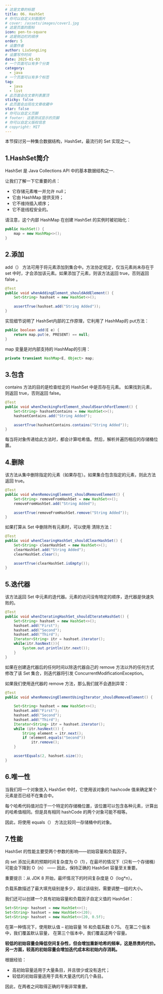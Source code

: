 ```yaml
---
# 这是文章的标题
title: 06. HashSet
# 你可以自定义封面图片
# cover: /assets/images/cover1.jpg
# 这是页面的图标
icon: pen-to-square
# 这是侧边栏的顺序
order: 5
# 设置作者
author: LiuSongLing
# 设置写作时间
date: 2025-01-03
# 一个页面可以有多个分类
category:
  - java
# 一个页面可以有多个标签
tag:
  - java
  - list
# 此页面会在文章列表置顶
sticky: false
# 此页面会出现在文章收藏中
star: false
# 你可以自定义页脚
# footer: 这是测试显示的页脚
# 你可以自定义版权信息
# copyright: MIT
---
```


本节探讨另一种集合数据结构，HashSet，最流行的 Set 实现之一。

<!-- more -->

## 1.HashSet简介

HashSet 是 Java Collections API 中的基本数据结构之一.

让我们了解一下它重要的点：

- 它存储元素唯一并允许 null；
- 它由 HashMap 提供支持；
- 它不维持插入顺序；
- 它不是线程安全的。

请注意，这个内部 HashMap 在创建 HashSet 的实例时被初始化：

```java
public HashSet() {
    map = new HashMap<>();
}
```

## 2.添加

add（） 方法可用于将元素添加到集合中。方法协定规定，仅当元素尚未存在于 set 中时，才会添加该元素。如果添加了元素，则该方法返回 true，否则返回 false 。

```java
@Test
public void whenAddingElement_shouldAddElement() {
    Set<String> hashset = new HashSet<>();
 
    assertTrue(hashset.add("String Added"));
}
```
实现细节说明了 HashSet内部的工作原理，它利用了 HashMap的 put方法：

```java
public boolean add(E e) {
    return map.put(e, PRESENT) == null;
}
```

map 变量是对内部支持的 HashMap的引用：

```java
private transient HashMap<E, Object> map;
```

## 3.包含

contains 方法的目的是检查给定的 HashSet 中是否存在元素。 如果找到元素，则返回 true，否则返回 false。

```java
@Test
public void whenCheckingForElement_shouldSearchForElement() {
    Set<String> hashsetContains = new HashSet<>();
    hashsetContains.add("String Added");
 
    assertTrue(hashsetContains.contains("String Added"));
}
```

每当将对象传递给此方法时，都会计算哈希值。然后，解析并遍历相应的存储桶位置。


## 4.删除

该方法从集中删除指定的元素（如果存在）。如果集合包含指定的元素，则此方法返回 true。

```java
@Test
public void whenRemovingElement_shouldRemoveElement() {
    Set<String> removeFromHashSet = new HashSet<>();
    removeFromHashSet.add("String Added");
 
    assertTrue(removeFromHashSet.remove("String Added"));
}
```

如果打算从 Set 中删除所有元素时，可以使用 清除方法：

```java
@Test
public void whenClearingHashSet_shouldClearHashSet() {
    Set<String> clearHashSet = new HashSet<>();
    clearHashSet.add("String Added");
    clearHashSet.clear();
    
    assertTrue(clearHashSet.isEmpty());
}
```

## 5.迭代器

该方法返回 Set 中元素的迭代器。元素的访问没有特定的顺序，迭代器是快速失败的。

```java
@Test
public void whenIteratingHashSet_shouldIterateHashSet() {
    Set<String> hashset = new HashSet<>();
    hashset.add("First");
    hashset.add("Second");
    hashset.add("Third");
    Iterator<String> itr = hashset.iterator();
    while(itr.hasNext()){
        System.out.println(itr.next());
    }
}
```

如果在创建迭代器后的任何时间以除迭代器自己的 remove 方法以外的任何方式修改了该 Set 集合，则迭代器将引发 ConcurrentModificationException。

如果我们使用迭代器的 remove 方法，那么我们就不会遇到异常：

```java
@Test
public void whenRemovingElementUsingIterator_shouldRemoveElement() {
 
    Set<String> hashset = new HashSet<>();
    hashset.add("First");
    hashset.add("Second");
    hashset.add("Third");
    Iterator<String> itr = hashset.iterator();
    while (itr.hasNext()) {
        String element = itr.next();
        if (element.equals("Second"))
            itr.remove();
    }
 
    assertEquals(2, hashset.size());
}
```

## 6.唯一性

当我们将一个对象放入 HashSet 中时，它使用该对象的 hashcode 值来确定某个元素是否已经不在集合中。

每个哈希代码值对应于一个特定的存储桶位置，该位置可以包含各种元素，计算出的哈希值相同。但是具有相同 hashCode 的两个对象可能不相等。

因此，将使用 equals（） 方法比较同一存储桶中的对象。


## 7.性能

HashSet 的性能主要受两个参数的影响——初始容量和负载因子。

向 set 添加元素的预期时间复杂度为 O（1），在最坏的情况下（只有一个存储桶）可能会下降到 O（n） —— 因此，保持正确的 HashSet 容量至关重要。

重要提示：从 JDK 8 开始，最坏情况下的时间复杂度是 O（log*n）。

负载系数描述了最大填充级别是多少，超过该级别，需要调整一组的大小。

我们还可以创建一个具有初始容量和负载因子自定义值的 HashSet：

```java
Set<String> hashset = new HashSet<>();
Set<String> hashset = new HashSet<>(20);
Set<String> hashset = new HashSet<>(20, 0.5f);
```

在第一种情况下，使用默认值 – 初始容量 16 和负载系数 0.75。
在第二个版本中，我们覆盖默认容量，
在第三个版本中，我们覆盖这两个容量。

**较低的初始容量会降低空间复杂性，但会增加重新哈希的频率，这是昂贵的代价。另一方面，较高的初始容量会增加迭代成本和初始内存消耗。**

根据经验：

- 高初始容量适用于大量条目，并且很少或没有迭代；
- 较低的初始容量适用于具有大量迭代的几个条目。

因此，在两者之间取得正确的平衡非常重要。
